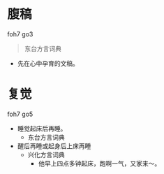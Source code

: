 # 腹稿
foh7 go3
> 东台方言词典
- 先在心中孕育的文稿。

# 复觉
foh7 go5
+ 睡觉起床后再睡。
  * 东台方言词典
+ 醒后再睡或起身后上床再睡
  * 兴化方言词典
    - 他早上四点多钟起床，跑啊一气，又家来～。
